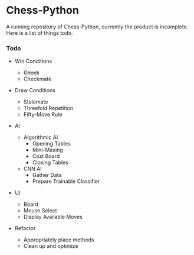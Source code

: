 # Chess-Python

A running repository of Chess-Python, currently the product is incomplete. Here is a list of things todo.

### Todo
* Win Conditions
    * ~~Check~~
    * Checkmate

* Draw Conditions
    * Stalemate
    * Threefold Repetition
    * Fifty-Move Rule

* AI
    * Algorithmic AI
        * Opening Tables
        * Mini-Maxing
        * Cost Board
        * Closing Tables
    * CNN AI
        * Gather Data
        * Prepare Trainable Classifier

* UI
    * Board
    * Mouse Select
    * Display Available Moves

* Refactor
    * Appropriately place methods
    * Clean up and optimize
